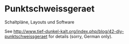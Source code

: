 # Punktschweissgeraet

Schaltpläne, Layouts und Software

See http://www.tief-dunkel-kalt.org/index.php/blog/42-diy-punktschweissgeraet for details (sorry, German only).
